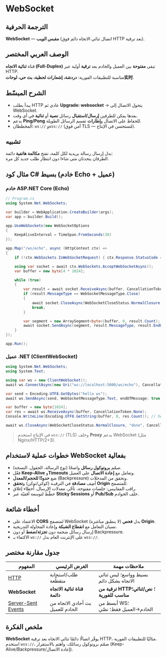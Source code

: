 # **WebSocket**

## الترجمة الحرفية  
**WebSocket** — **مقبس الويب** (اتصال ثنائي الاتجاه دائم فوق HTTP بعد ترقية).

## الوصف العربي المختصر  
قناة **ثنائية الاتجاه (Full-Duplex)** تبقى **مفتوحة** بين العميل والخادم بعد **ترقية** أولية عبر HTTP.  
مناسبة للتطبيقات الفورية: **دردشة، إشعارات لحظية، بث حي، لوحات实时**.

## الشرح المبسّط  
- يبدأ بطلب HTTP عادي ثم **Upgrade: websocket** → يتحول الاتصال إلى WebSocket.  
- بعدها يمكن للطرفين **إرسال/استقبال** رسائل **نصية** أو **ثنائية** في أي وقت.  
- يدعم **Ping/Pong** للحفاظ على الاتصال و**إطارات** تقسم الرسائل الطويلة.  
- المخططان: `ws://` و`wss://` (آمن فوق TLS — مُستحسن في الإنتاج).

## تشبيه  
بدل إرسال رسالة بريدية لكل كلمة، تفتح **مكالمة هاتفية** دائمة:  
الطرفان يتحدثان متى شاءا دون انتظار طلب جديد كل مرة.

## مثال كود C# بسيط (خادم Echo + عميل)

### خادم ASP.NET Core (Echo)
```csharp
// Program.cs
using System.Net.WebSockets;

var builder = WebApplication.CreateBuilder(args);
var app = builder.Build();

app.UseWebSockets(new WebSocketOptions
{
    KeepAliveInterval = TimeSpan.FromSeconds(30)
});

app.Map("/ws/echo", async (HttpContext ctx) =>
{
    if (!ctx.WebSockets.IsWebSocketRequest) { ctx.Response.StatusCode = 400; return; }

    using var socket = await ctx.WebSockets.AcceptWebSocketAsync();
    var buffer = new byte[4 * 1024];

    while (true)
    {
        var result = await socket.ReceiveAsync(buffer, CancellationToken.None);
        if (result.MessageType == WebSocketMessageType.Close)
        {
            await socket.CloseAsync(WebSocketCloseStatus.NormalClosure, "bye", CancellationToken.None);
            break;
        }

        var segment = new ArraySegment<byte>(buffer, 0, result.Count);
        await socket.SendAsync(segment, result.MessageType, result.EndOfMessage, CancellationToken.None);
    }
});

app.Run();
```

### عميل .NET (ClientWebSocket)
```csharp
using System.Net.WebSockets;
using System.Text;

using var ws = new ClientWebSocket();
await ws.ConnectAsync(new Uri("ws://localhost:5000/ws/echo"), CancellationToken.None);

var send = Encoding.UTF8.GetBytes("hello ws");
await ws.SendAsync(send, WebSocketMessageType.Text, endOfMessage: true, CancellationToken.None);

var buffer = new byte[1024];
var res = await ws.ReceiveAsync(buffer, CancellationToken.None);
Console.WriteLine(Encoding.UTF8.GetString(buffer, 0, res.Count)); // hello ws

await ws.CloseAsync(WebSocketCloseStatus.NormalClosure, "done", CancellationToken.None);
```
> في الإنتاج استخدم `wss://` (TLS) وخلف **Proxy** يدعم WebSocket (مثل Nginx/HTTP/2+3).

## خطوات عملية لاستخدام WebSocket بفعالية
- صمّم **بروتوكول رسائل** واضحًا (نوع الرسالة، الحقول، النسخة).  
- فعّل **Keep-Alive** و**Timeouts** وتعامل مع **إعادة الاتصال** على العميل.  
- ضع **حدودًا للحجم/المعدل** (Backpressure) وتحقق من المدخلات.  
- أضِف **مصادقة** في الترقيـة (كوكي/توكن) و**تحقق Origin** للمتصفح.  
- راقب المقاييس: جلسات مفتوحة، تأخّر، معدلات الإرسال، أخطاء إغلاق.  
- خطّط لتوسعة أفقيّة عبر **Sticky Sessions** أو **Pub/Sub** خلف الخوادم.

## أخطاء شائعة
- الاعتماد على **CORS** لمتصفح WebSocket (لا ينطبق مباشرة) بدل **فحص Origin**.  
- نسيان التعامل مع **انقطاع الشبكة** وإعادة المحاولة التدريجية.  
- إرسال رسائل ضخمة دون **تجزئة/ضغط** أو دون Backpressure.  
- الاكتفاء بـ `ws://` على الإنترنت العام بدل `wss://`.

## جدول مقارنة مختصر

| المفهوم                                     | الغرض الرئيسي                     | ملاحظات مهمة                               |
| ------------------------------------------- | --------------------------------- | ------------------------------------------ |
| [HTTP](http.md)                             | طلب/استجابة متقطّعة                | بسيط وواسع؛ ليس ثنائي الاتجاه بشكل دائم    |
| **WebSocket**                               | **قناة ثنائية الاتجاه دائمة**     | **ترقية من HTTP؛ نص/ثنائي؛ مناسب للفورية** |
| [Server-Sent Events](server-sent-events.md) | بث أحادي الاتجاه من الخادم للعميل | أبسط من WS؛ الخادم→العميل فقط؛ نصّي         |

## ملخص الفكرة  
**WebSocket** يوفّر اتصالًا دائمًا ثنائي الاتجاه بعد ترقية HTTP، مثاليًا للتطبيقات الفورية.  
استخدم `wss://`، صمّم بروتوكول رسائلك، واهتم بالاستقرار (Keep-Alive/Backpressure/إعادة الاتصال).
